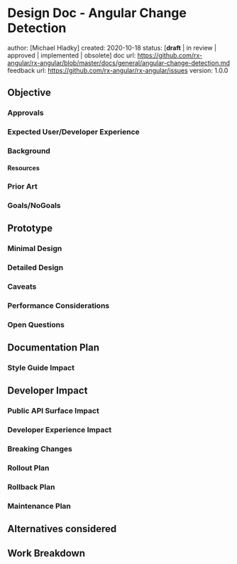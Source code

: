 # Design Doc - Angular Change Detection

author: [Michael Hladky]
created: 2020-10-18
status: [**draft** | in review | approved | implemented | obsolete]
doc url: https://github.com/rx-angular/rx-angular/blob/master/docs/general/angular-change-detection.md
feedback url: https://github.com/rx-angular/rx-angular/issues
version: 1.0.0

## Objective

<!-- 
A rough overall explanation of the idea as well as related terms and a quick scatch of the need.
-->

### Approvals

### Expected User/Developer Experience

<!-- 
Describe what will the user be able to do and how will they be able to do it thanks to this new feature. This should be done in a story format, described from the user’s/developer’s perspective, with as many details as possible but without going into the implementation details.
-->

### Background

<!--
Stuff one needs to know to understand this doc: 
motivating examples, previous versions, and problems, links to related projects/design docs, etc. You should mention related work if applicable. This is background; do not write about ideas to solve problems here.
-->

#### Resources

<!--
**Research Paper/Design Docs/RFC/StackBlitz/Repositories/Video/Podcast/Blog/Tweet/Graphic:**
- [Title](link.to.video/&optionalTimeInVideo=38m39s) In: Publisher, Name, Date.


**Github Pull Request/Issue/Doc/Source Link**
// Github Source Link
- [Short Description](https://github.com/user/repository/blob/versionNumber/src/.../file.ts#optionalLineOrRange)
// Github Issue
- [Issue Title](https://github.com/user/repository/issues/issuesId)
// Github PR
- [PR Title](https://github.com/user/repository/pull/prId)
-->

### Prior Art

<!-- 
What has it done before to address this problem?

Show the essential way of solving it at the moment. Do not include specific libraries or solutions/ideas. Those things are referenced in the backgrounds resources section.

Demonstrate the minimal way people solve it at the moment.

-->

### Goals/NoGoals


## Prototype

### Minimal Design

<!--
Include only the essential parts of the code. No error handling, no performance consideration.
This section should help to understand the essential implementation in one small piece of code
-->

### Detailed Design

<!--
Include some important cases. Error handling, and consider how to deal with e.g. performance.
This section should help to understand the tricky implementations in more detail.
Don't take too much attention to typing if it bloats the code too much.
-->

### Caveats

<!--
You may need to describe what you did not do or why simpler approaches don't work. Mention other things to watch out for (if any).
Security Considerations
How you’ll be secure. Considerations should include sanitization, escaping, existing security protocols and web standards, permission, user privacy, etc.
None
-->

### Performance Considerations

<!--
Try to describe under which conditions the suggested solution is performant and which factors play the key role when starting to get bad performance.

Describe a specific situation in which we can run into performance problems
If possible provide a POC or a theoretical explanation of a possible solution.
-->


### Open Questions

<!-- 
List here all open questions, things that need more research or other further investigation. 

The goal is not to answer them but ask the right questions or point out the area of related research.
-->

## Documentation Plan

<!--
Try to describe the important parts of the implementation and how to documented it e.g. importance, a priority by relevance for user, level of detail, example needed.
-->

### Style Guide Impact

<!-- 
Does the documentation influence the way the current style guide is structured? 
Also, does the new documentation introduces any technical implementations of the docs?

If so please name them and give a detailed description of the impact and if possible some POCs.
-->

## Developer Impact

### Public API Surface Impact

<!--
Are you adding new public APIs? If so, what's the change? (method signature changes, new classes/interfaces, new npm packages, config file properties or new config files altogether)

Are the new APIs consistent with the existing APIs? Do they follow naming conventions and use correct terminology?
-->

### Developer Experience Impact

<!--
How will this change impact developer experience?
Are we adding new tools developers need to learn? Are we asking developers to change their workflows in any way?

Are we placing any new constraints on how the developer should write the code to be compatible with this change?
-->

### Breaking Changes

<!-- 
Inclued all breaking changes 
-->

### Rollout Plan

<!-- 
Are the implementation delays about to negatively affect or delay the release of other features or increase the size.
-->

### Rollback Plan

<!--
How do you plan to roll back the change if major issues are found?
-->

### Maintenance Plan

<!-- 
Explain how this library will be maintained going forward in releases after the initial release.
This includes not only releases of the subject of this document but also respects its dependencies.
-->

## Alternatives considered

<!-- 
Include alternate design ideas you tried out, but didn't continue with them.
List their disadvantages or at least why you did not invest more time in researching them.

<!-- 
Include alternate design ideas you tried out, but didn't continue with them.
List their disadvantages or at least why you did not invest more time in researching them.

**Name1**
A rough description of the case

List different sub path:
- A) 
 -B) 

Drawbacks:
- Filesize
- Performance
- Workflow
- Tooling
- Documentation
- Maintainance
- Breaking Changes

**Name2**
...

-->

## Work Breakdown

<!-- 
Explain how multiple people would actively working on the suggested code base.
If needed include branching suggestions or the way code interacts
-->
